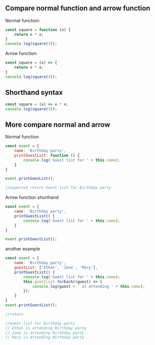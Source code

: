
## Compare normal function and arrow function

Normal function:

```js
const square = function (x) {
    return x * x;
}
console.log(square(3));
```

Arrow function:

```js
const square = (x) => {
	return x * x;
}
console.log(square(3));
```

## Shorthand syntax

```js
const square = (x) => x * x;
console.log(square(3));
```


## More compare normal and arrow

Normal function

```js
const event = {
	name: 'Birthday party',
	printGuestList: function () {
		console.log('Guest list for ' + this.name);	
	}
}

event.printGuesList();

//expected return Guest list for Birthday party
```

Arrow function shorthand

```js
const event = {
    name: 'Birthday party',
    printGuestList() {
        console.log('Guest list for ' + this.name);
    }
}

event.printGuestList();
```


another example

```js
const event = {
    name: 'Birthday party',
    guestList: ['Ethan', 'Jane', 'Mary'],
    printGuestList() {
        console.log('Guest list for ' + this.name);
        this.guestList.forEach((guest) => {
            console.log(guest + ' is attending ' + this.name);
        });
    }
}
event.printGuestList();

//return

//Guest list for Birthday party
// Ethan is attending Birthday party
// Jane is attending Birthday party
// Mary is attending Birthday party
```

